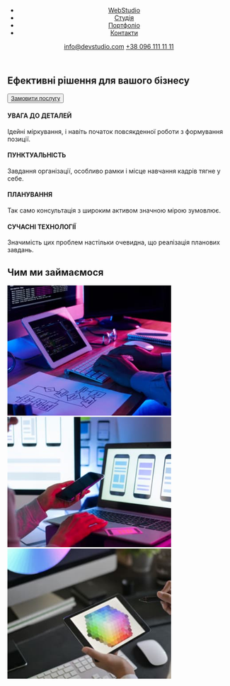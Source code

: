 <!DOCTYPE html>
<html lang="en">
<head>
    <meta charset="UTF-8">
    <meta http-equiv="X-UA-Compatible" content="IE=edge">
    <meta name="viewport" content="width=device-width, initial-scale=1.0">
    <title>WebStudio</title>
</head>
<body>
<!-- Navigation -->
<header>
    <nav>
        <ul>
            <li><a href="">WebStudio</a></li>
            <li><a href="">Студія</a></li>
            <li><a href="">Портфоліо</a></li>
            <li><a href="">Контакти</a></li>
        </ul>
    </nav>
    
   <a href="mail:to info@devstudio.com">info@devstudio.com</a>
   <a href="tel:+380961111111">+38 096 111 11 11</a>

</header>
<!-- Main -->
<main>
    <section>
        <h1>Ефективні рішення для вашого бізнесу</h1>
        <button type="button"><a href="">Замовити послугу</a></button>
    </section>
<!-- Main Content -->
<p><h4>УВАГА ДО ДЕТАЛЕЙ</h4>Ідейні міркування, і навіть початок повсякденної роботи з формування позиції.</p>
<p><h4>ПУНКТУАЛЬНІСТЬ</h4>Завдання організації, особливо рамки і місце навчання кадрів тягне у себе.</p>
<p><h4>ПЛАНУВАННЯ</h4>Так само консультація з широким активом значною мірою зумовлює.</p>
<p><h4>СУЧАСНІ ТЕХНОЛОГІЇ</h4>Значимість цих проблем настільки очевидна, що реалізація планових завдань.</p>

<section>
    <h2>Чим ми займаємося</h2>
    <img src="/img/box1.jpg" alt="img">
    <img src="/img/box2.jpg" alt="img">
    <img src="/img/box3.jpg" alt="img">
</section>


</main>
    
</body>
</html>
